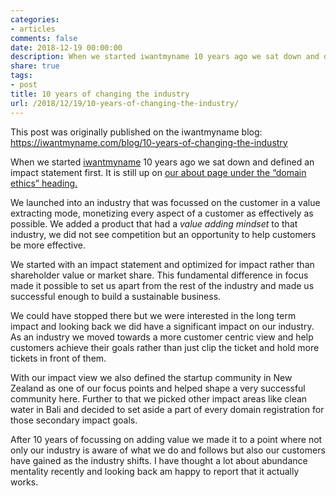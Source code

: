 ```yaml
---
categories:
- articles
comments: false
date: 2018-12-19 00:00:00
description: When we started iwantmyname 10 years ago we sat down and defined an impact statement first.
share: true
tags:
- post
title: 10 years of changing the industry
url: /2018/12/19/10-years-of-changing-the-industry/
---
```


This post was originally published on the iwantmyname blog:
https://iwantmyname.com/blog/10-years-of-changing-the-industry

When we started [iwantmyname](https://iwantmyname.com) 10 years ago we sat down
and defined an impact statement first. It is still up on [our about page under
the “domain ethics” heading.](https://iwantmyname.com/about)

We launched into an industry that was focussed on the customer in a value
extracting mode, monetizing every aspect of a customer as effectively as
possible. We added a product that had a _value adding mindset_ to that industry,
we did not see competition but an opportunity to help customers be more
effective.

We started with an impact statement and optimized for impact rather than
shareholder value or market share. This fundamental difference in focus made it
possible to set us apart from the rest of the industry and made us successful
enough to build a sustainable business.

We could have stopped there but we were interested in the long term impact and
looking back we did have a significant impact on our industry. As an industry
we moved towards a more customer centric view and help customers achieve their
goals rather than just clip the ticket and hold more tickets in front of them.

With our impact view we also defined the startup community in New Zealand as
one of our focus points and helped shape a very successful community here.
Further to that we picked other impact areas like clean water in Bali and
decided to set aside a part of every domain registration for those secondary
impact goals.

After 10 years of focussing on adding value we made it to a point where not
only our industry is aware of what we do and follows but also our customers
have gained as the industry shifts. I have thought a lot about abundance
mentality recently and looking back am happy to report that it actually works.


